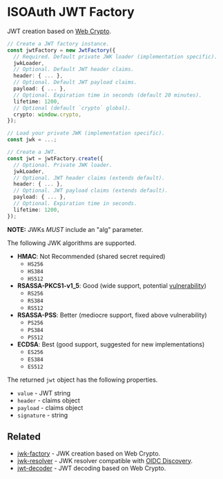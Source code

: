 # ISOAuth JWT Factory

JWT creation based on [Web Crypto](https://developer.mozilla.org/en-US/docs/Web/API/Web_Crypto_API).

```ts
// Create a JWT factory instance.
const jwtFactory = new JwtFactory({
  // Required. Default private JWK loader (implementation specific).
  jwkLoader,
  // Optional. Default JWT header claims.
  header: { ... },
  // Optional. Default JWT payload claims.
  payload: { ... },
  // Optional. Expiration time in seconds (default 20 minutes).
  lifetime: 1200,
  // Optional (default `crypto` global).
  crypto: window.crypto,
});

// Load your private JWK (implementation specific).
const jwk = ...;

// Create a JWT.
const jwt = jwtFactory.create({
  // Optional. Private JWK loader.
  jwkLoader,
  // Optional. JWT header claims (extends default).
  header: { ... },
  // Optional. JWT payload claims (extends default).
  payload: { ... },
  // Optional. Expiration time in seconds.
  lifetime: 1200,
});
```

**NOTE:** JWKs _MUST_ include an "alg" parameter.

The following JWK algorithms are supported.

- **HMAC**: Not Recommended (shared secret required)
  - `HS256`
  - `HS384`
  - `HS512`
- **RSASSA-PKCS1-v1_5**: Good (wide support, potential [vulnerability](https://www.cvedetails.com/cve/CVE-2020-20949/))
  - `RS256`
  - `RS384`
  - `RS512`
- **RSASSA-PSS**: Better (mediocre support, fixed above vulnerability)
  - `PS256`
  - `PS384`
  - `PS512`
- **ECDSA**: Best (good support, suggested for new implementations)
  - `ES256`
  - `ES384`
  - `ES512`

The returned `jwt` object has the following properties.

- `value` - JWT string
- `header` - claims object
- `payload` - claims object
- `signature` - string

## Related

- [jwk-factory](https://www.npmjs.com/package/@isoauth/jwk-factory) - JWK creation based on Web Crypto.
- [jwk-resolver](https://www.npmjs.com/package/@isoauth/jwk-resolver) - JWK resolver compatible with [OIDC Discovery](https://openid.net/specs/openid-connect-discovery-1_0.html).
- [jwt-decoder](https://www.npmjs.com/package/@isoauth/jwt-decoder) - JWT decoding based on Web Crypto.
